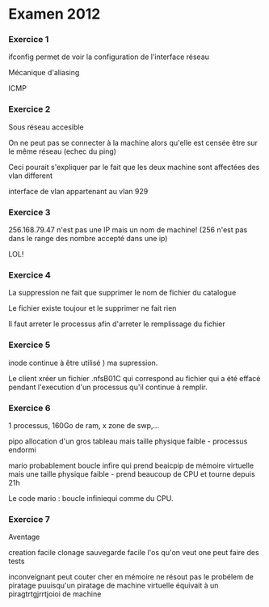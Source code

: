 # Examen 2012
 
### Exercice 1

ifconfig permet de voir la configuration de l'interface réseau

Mécanique d'aliasing

ICMP

### Exercice 2

Sous réseau accesible

On ne peut pas se connecter à la machine alors qu'elle est censée être sur le même réseau (echec du ping)

Ceci pourait s'expliquer par le fait que les deux machine sont affectées des vlan different

interface de vlan appartenant au vlan 929

### Exercice 3

256.168.79.47 n'est pas une IP mais un nom de machine! (256 n'est pas dans le range des nombre accepté dans une ip)

LOL!

### Exercice 4

La suppression ne fait que supprimer le nom de fichier du catalogue

Le fichier existe toujour et le supprimer ne fait rien

Il faut arreter le processus afin d'arreter le remplissage du fichier

### Exercice 5

inode continue à être utilisé ) ma supression.

Le client xréer un fichier .nfsB01C qui correspond au fichier qui a été effacé pendant l'execution d'un processus qu'il continue à remplir.

### Exercice 6

1 processus, 160Go de ram, x zone de swp,...

pipo allocation d'un gros tableau mais taille physique faible - processus endormi

mario probablement boucle infire qui prend beaicpip de mémoire virtuelle mais une taille physique faible - prend beaucoup de CPU et tourne depuis 21h

Le code mario : boucle infiniequi comme du CPU.

### Exercice 7

Aventage

creation facile
clonage
sauvegarde facile
l'os qu'on veut
one peut faire des tests

inconveignant
peut couter cher en mémoire
ne résout pas le probélem de piratage puuisqu'un piratage de machine virtuelle équivait à un piragtrtgjrrtjoioi de machine



